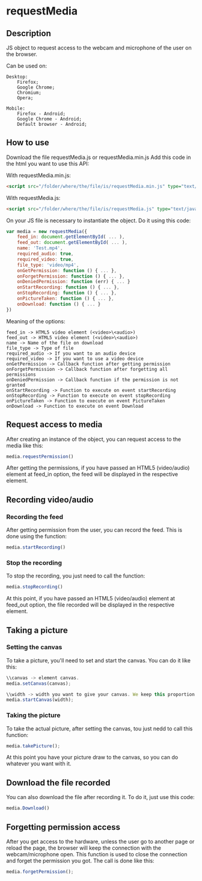 # requestMedia

## Description

JS object to request access to the webcam and microphone of the user on the browser.

Can be used on:
    
    Desktop:
        Firefox;
        Google Chrome;
        Chromium;
        Opera;

    Mobile:
        Firefox - Android;
        Google Chrome - Android;
        Default browser - Android;
        
## How to use

Download the file requestMedia.js or requestMedia.min.js
Add this code in the html you want to use this API:
    
With requestMedia.min.js:

```html
<script src="/folder/where/the/file/is/requestMedia.min.js" type="text/javascript"></script>
```
    
With requestMedia.js:

```html
<script src="/folder/where/the/file/is/requestMedia.js" type="text/javascript"></script>
```
        
On your JS file is necessary to instantiate the object. Do it using this code:

```JavaScript
var media = new requestMedia({
    feed_in: document.getElementById( ... ),
    feed_out: document.getElementById( ... ),
    name: 'Test.mp4',
    required_audio: true,
    required_video: true,
    file_type: 'video/mp4',
    onGetPermission: function () { ... },
    onForgetPermission: function () { ... },
    onDeniedPermission: function (err) { ... }
    onStartRecording: function () { ... },
    onStopRecording: function () { ... },
    onPictureTaken: function () { ... },
    onDownload: function () { ... }
})
```
Meaning of the options:

    feed_in -> HTML5 video element (<video>\<audio>)
    feed_out -> HTML5 video element (<video>\<audio>)
    name -> Name of the file on download
    file_type -> Type of file
    required_audio -> If you want to an audio device
    required_video -> If you want to use a video device
    onGetPermission -> Callback function after getting permission
    onForgetPermission -> Callback function after forgetting all permissions
    onDeniedPermission -> Callback function if the permission is not granted
    onStartRecording -> Function to execute on event startRecording
    onStopRecording -> Function to execute on event stopRecording
    onPictureTaken -> Function to execute on event PictureTaken
    onDownload -> Function to execute on event Download

## Request access to media

After creating an instance of the object, you can request access to the media like this:

```JavaScript
media.requestPermission()
```

After getting the permissions, if you have passed an HTML5 (video/audio) element at feed_in option, the feed will be displayed in the respective element.

## Recording video/audio

### Recording the feed

After getting permission from the user, you can record the feed. This is done using the function:

```JavaScript
media.startRecording()
```
### Stop the recording

To stop the recording, you just need to call the function:

```JavaScript
media.stopRecording()
```

At this point, if you have passed an HTML5 (video/audio) element at feed_out option, the file recorded will be displayed in the respective element.

## Taking a picture

### Setting the canvas

To take a picture, you'll need to set and start the canvas. You can do it like this:

```JavaScript
\\canvas -> element canvas.
media.setCanvas(canvas);

\\width -> width you want to give your canvas. We keep this proportion on this heigth = width * 9/12.
media.startCanvas(width);
```

### Taking the picture

To take the actual picture, after setting the canvas, tou just nedd to call this function:

```JavaScript
media.takePicture();
```

At this point you have your picture draw to the canvas, so you can do whatever you want with it.

## Download the file recorded

You can also download the file after recording it. To do it, just use this code:

```JavaScript
media.Download()
```

## Forgetting permission access

After you get access to the hardware, unless the user go to another page or reload the page, the browser will keep the connection with the webcam/microphone open. This function is used to close the connection and forget the permission you got. The call is done like this:

```JavaScript
media.forgetPermission();
```
